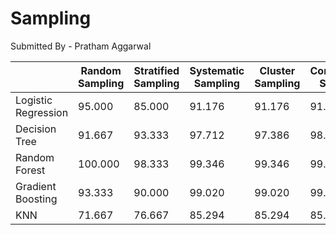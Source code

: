 # Sampling
Submitted By - Pratham Aggarwal

|                     | Random Sampling | Stratified Sampling | Systematic Sampling | Cluster Sampling | Convenience Sampling |
|---------------------|-----------------|---------------------|---------------------|------------------|----------------------|
| Logistic Regression | 95.000          | 85.000              | 91.176              | 91.176           | 91.176               |
| Decision Tree       | 91.667          | 93.333              | 97.712              | 97.386           | 98.039               |
| Random Forest       | 100.000         | 98.333              | 99.346              | 99.346           | 99.346               |
| Gradient Boosting   | 93.333          | 90.000              | 99.020              | 99.020           | 99.020               |
| KNN                 | 71.667          | 76.667              | 85.294              | 85.294           | 85.294               |


